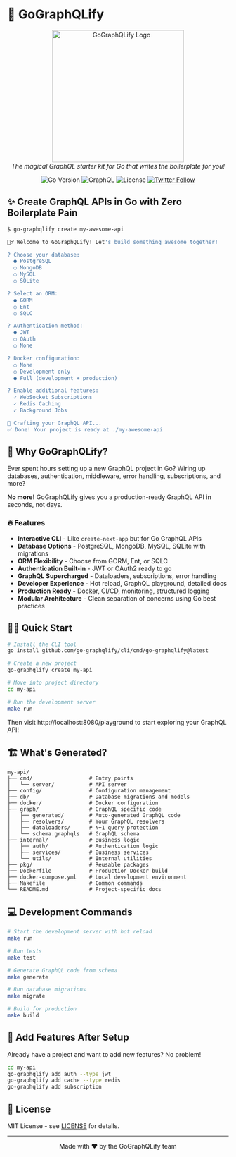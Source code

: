 # 🚀 GoGraphQLify

<p align="center">
  <img src="https://gqlgen.com/images/gqlgen-logo.jpg" alt="GoGraphQLify Logo" width="300" />
  <br>
  <em>The magical GraphQL starter kit for Go that writes the boilerplate for you!</em>
</p>

<div align="center">
  
![Go Version](https://img.shields.io/badge/Go-1.18+-00ADD8?style=for-the-badge&logo=go)
![GraphQL](https://img.shields.io/badge/GraphQL-E10098?style=for-the-badge&logo=graphql)
![License](https://img.shields.io/badge/license-MIT-green?style=for-the-badge)
[![Twitter Follow](https://img.shields.io/twitter/follow/gographqlify?style=for-the-badge&logo=twitter&color=1DA1F2)](https://twitter.com/gographqlify)

</div>

## ✨ Create GraphQL APIs in Go with Zero Boilerplate Pain

```bash
$ go-graphqlify create my-awesome-api

🧙‍♂️ Welcome to GoGraphQLify! Let's build something awesome together!

? Choose your database:
  ● PostgreSQL
  ○ MongoDB
  ○ MySQL
  ○ SQLite

? Select an ORM:
  ● GORM
  ○ Ent
  ○ SQLC

? Authentication method:
  ● JWT
  ○ OAuth
  ○ None

? Docker configuration:
  ○ None
  ○ Development only
  ● Full (development + production)

? Enable additional features:
  ✓ WebSocket Subscriptions
  ✓ Redis Caching
  ✓ Background Jobs

🚧 Crafting your GraphQL API... 
✅ Done! Your project is ready at ./my-awesome-api
```

## 🌟 Why GoGraphQLify?

Ever spent hours setting up a new GraphQL project in Go? Wiring up databases, authentication, middleware, error handling, subscriptions, and more?

**No more!** GoGraphQLify gives you a production-ready GraphQL API in seconds, not days.

### 🔥 Features

- **Interactive CLI** - Like `create-next-app` but for Go GraphQL APIs
- **Database Options** - PostgreSQL, MongoDB, MySQL, SQLite with migrations
- **ORM Flexibility** - Choose from GORM, Ent, or SQLC
- **Authentication Built-in** - JWT or OAuth2 ready to go
- **GraphQL Supercharged** - Dataloaders, subscriptions, error handling
- **Developer Experience** - Hot reload, GraphQL playground, detailed docs
- **Production Ready** - Docker, CI/CD, monitoring, structured logging
- **Modular Architecture** - Clean separation of concerns using Go best practices

## 🏃‍♂️ Quick Start

```bash
# Install the CLI tool
go install github.com/go-graphqlify/cli/cmd/go-graphqlify@latest

# Create a new project
go-graphqlify create my-api

# Move into project directory
cd my-api

# Run the development server
make run
```

Then visit http://localhost:8080/playground to start exploring your GraphQL API!

## 🏗️ What's Generated?

```
my-api/
├── cmd/                  # Entry points
│   └── server/           # API server
├── config/               # Configuration management
├── db/                   # Database migrations and models
├── docker/               # Docker configuration
├── graph/                # GraphQL specific code
│   ├── generated/        # Auto-generated GraphQL code
│   ├── resolvers/        # Your GraphQL resolvers
│   ├── dataloaders/      # N+1 query protection
│   └── schema.graphqls   # GraphQL schema
├── internal/             # Business logic
│   ├── auth/             # Authentication logic
│   ├── services/         # Business services
│   └── utils/            # Internal utilities
├── pkg/                  # Reusable packages
├── Dockerfile            # Production Docker build
├── docker-compose.yml    # Local development environment
├── Makefile              # Common commands
└── README.md             # Project-specific docs
```

## 💻 Development Commands

```bash
# Start the development server with hot reload
make run

# Run tests
make test

# Generate GraphQL code from schema
make generate

# Run database migrations
make migrate

# Build for production
make build
```

## 🧩 Add Features After Setup

Already have a project and want to add new features? No problem!

```bash
cd my-api
go-graphqlify add auth --type jwt
go-graphqlify add cache --type redis
go-graphqlify add subscription
```

## 📝 License

MIT License - see [LICENSE](./LICENSE) for details.

---

<p align="center">
  Made with ❤️ by the GoGraphQLify team
</p>
